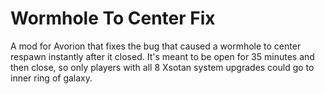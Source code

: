 # Wormhole To Center Fix

A mod for Avorion that fixes the bug that caused a wormhole to center respawn instantly after it closed. It's meant to be open for 35 minutes and then close, so only players with all 8 Xsotan system upgrades could go to inner ring of galaxy.
